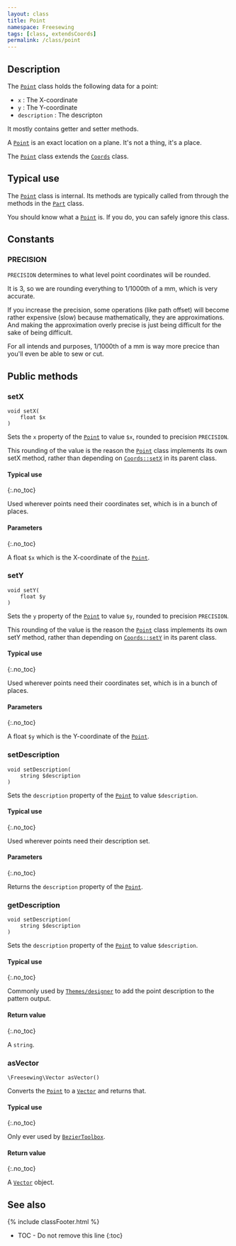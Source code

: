 ```yaml
---
layout: class
title: Point
namespace: Freesewing
tags: [class, extendsCoords]
permalink: /class/point
---
```

## Description 

The [`Point`](point) class holds the following data for a point:

- `x` : The X-coordinate
- `y` : The Y-coordinate
- `description` : The descripton

It mostly contains getter and setter methods.

A [`Point`](point) is an exact location on a plane. 
It's not a thing, it's a place.

The [`Point`](point) class extends the [`Coords`](coords) class.

## Typical use

The [`Point`](point) class is internal. Its methods are typically
called from through the methods in the [`Part`](part) class. 

You should know what a [`Point`](point) is. 
If you do,  you can safely ignore this class.

## Constants

### PRECISION

`PRECISION` determines to what level point coordinates will be rounded.

It is 3, so we are rounding everything to 1/1000th of a mm, 
which is very accurate.

If you increase the precision, some operations
(like path offset) will become rather expensive (slow)
because mathematically, they are approximations.
And making the approximation overly precise is just being
difficult for the sake of being difficult.

For all intends and purposes, 1/1000th of a mm is way more
precice than you'll even be able to sew or cut.

## Public methods

### setX

```php?start_inline=1
void setX( 
    float $x 
)
```
Sets the `x` property of the [`Point`](point) to value `$x`, 
rounded to precision `PRECISION`.

This rounding of the value is the reason the [`Point`](point) class
implements its own setX method, rather than depending on 
[`Coords::setX`](coords#setx) in its parent class.

#### Typical use
{:.no_toc}

Used wherever points need their coordinates set, which is in
a bunch of places.

#### Parameters
{:.no_toc}

A float `$x` which is the X-coordinate of the [`Point`](point).

### setY

```php?start_inline=1
void setY( 
    float $y 
)
```
Sets the `y` property of the [`Point`](point) to value `$y`, 
rounded to precision `PRECISION`.

This rounding of the value is the reason the [`Point`](point) class
implements its own setY method, rather than depending on 
[`Coords::setY`](coords#sety) in its parent class.

#### Typical use
{:.no_toc}

Used wherever points need their coordinates set, which is in
a bunch of places.

#### Parameters
{:.no_toc}

A float `$y` which is the Y-coordinate of the [`Point`](point).

### setDescription

```php?start_inline=1
void setDescription( 
    string $description 
)
```
Sets the `description` property of the [`Point`](point) to value `$description`.

#### Typical use
{:.no_toc}

Used wherever points need their description set.

#### Parameters
{:.no_toc}

Returns the `description` property of the [`Point`](point).

### getDescription

```php?start_inline=1
void setDescription( 
    string $description 
)
```
Sets the `description` property of the [`Point`](point) to value `$description`.

#### Typical use
{:.no_toc}

Commonly used by [`Themes/designer`](themes/designer) to add the point description
to the pattern output.

#### Return value
{:.no_toc}

A `string`.

### asVector

```php?start_inline=1
\Freesewing\Vector asVector()
```
Converts the [`Point`](point) to a [`Vector`](vector) and returns that.

#### Typical use
{:.no_toc}

Only ever used by [`BezierToolbox`](beziertoolbox).

#### Return value
{:.no_toc}

A [`Vector`](vector) object.


## See also
{% include classFooter.html %}
* TOC - Do not remove this line
{:toc}
